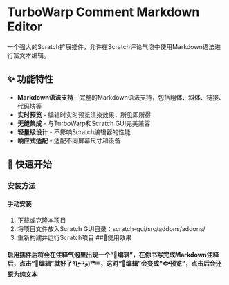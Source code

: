 # TurboWarp Comment Markdown Editor
一个强大的Scratch扩展插件，允许在Scratch评论气泡中使用Markdown语法进行富文本编辑。
## ✨ 功能特性
- &zwnj;**Markdown语法支持**&zwnj; - 完整的Markdown语法支持，包括粗体、斜体、链接、代码块等
- &zwnj;**实时预览**&zwnj; - 编辑时实时预览渲染效果，所见即所得
- &zwnj;**无缝集成**&zwnj; - 与TurboWarp和Scratch GUI完美兼容
- &zwnj;**轻量级设计**&zwnj; - 不影响Scratch编辑器的性能
- &zwnj;**响应式适配**&zwnj; - 适配不同屏幕尺寸和设备
## 🚀 快速开始
### 安装方法
#### 手动安装
1. 下载或克隆本项目
2. 将项目文件放入Scratch GUI目录：scratch-gui/src/addons/addons/
3. 重新构建并运行Scratch项目
##🎺使用效果
#### 启用插件后将会在注释气泡里出现一个“📝编辑”，在你书写完成Markdown注释后，点击“📝编辑”就好了٩(•̤̀ᵕ•̤́๑)ᵒᵏᵎᵎᵎᵎ，这时“📝编辑”会变成“🐟预览”，点击后会还原为纯文本
